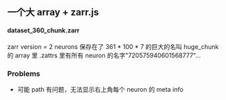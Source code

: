 ## 一个大 array + zarr.js

#### dataset_360_chunk.zarr

zarr version = 2
neurons 保存在了 361 \* 100 \* 7 的巨大的名叫 huge_chunk 的 array 里
.zattrs 里有所有 neuron 的名字"720575940601568777"...

### Problems

- 可能 path 有问题，无法显示右上角每个 neuron 的 meta info
